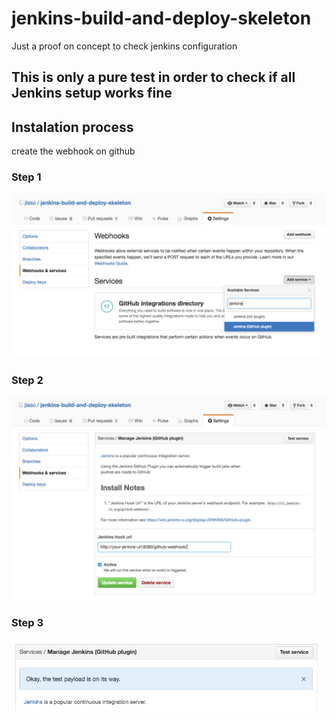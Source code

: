 # jenkins-build-and-deploy-skeleton

Just a proof on concept to check jenkins configuration

## This is only a pure test in order to check if all Jenkins setup works fine

## Instalation process

create the webhook on github

### Step 1

![step 1](doc/images/configure-webhook-on-github-1-3.png)

### Step 2

![step 2](doc/images/configure-webhook-on-github-2-3.png)

### Step 3

![step 3](doc/images/configure-webhook-on-github-3-3.png)

